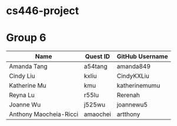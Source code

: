 # cs446-project

# Group 6

Name | Quest ID | GitHub Username
|--- |--- |---
Amanda Tang | a54tang | amanda849
Cindy Liu | kxliu | CindyKXLiu
Katherine Mu | kmu | katherinemumu 
Reyna Lu | r55lu | Rerenah
Joanne Wu | j525wu | joannewu5
Anthony Maocheia-Ricci | amaochei | artthony
